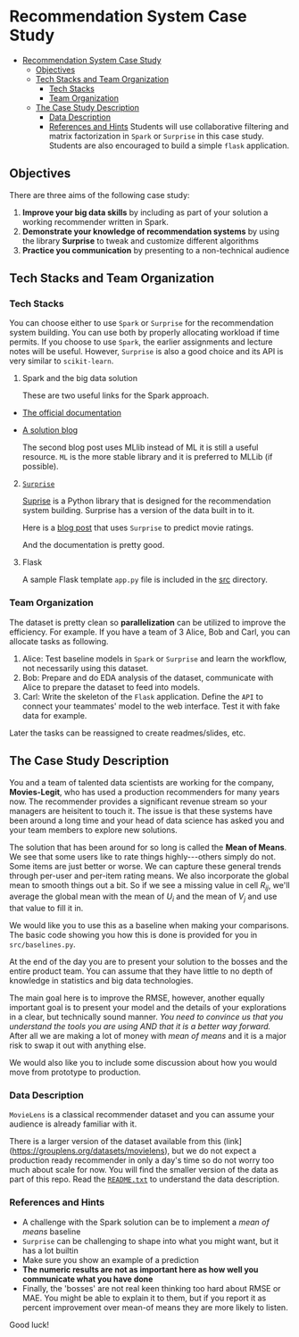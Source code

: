 
# Recommendation System Case Study

- [Recommendation System Case Study](#recommendation-system-case-study)
  - [Objectives](#objectives)
  - [Tech Stacks and Team Organization](#tech-stacks-and-team-organization)
    - [Tech Stacks](#tech-stacks)
    - [Team Organization](#team-organization)
  - [The Case Study Description](#the-case-study-description)
    - [Data Description](#data-description)
    - [References and Hints](#references-and-hints)
Students will use collaborative filtering and matrix factorization in `Spark` or `Surprise` in this case study. Students are also encouraged to build a simple `flask` application.


## Objectives

There are three aims of the following case study:

  1. **Improve your big data skills** by including as part of your solution a working recommender written in Spark.
  2. **Demonstrate your knowledge of recommendation systems** by using the library **Surprise** to tweak and customize different algorithms
  3. **Practice you communication** by presenting to a non-technical audience

## Tech Stacks and Team Organization

### Tech Stacks

You can choose either to use `Spark` or `Surprise` for the recommendation system building. You can use both by properly allocating workload if time permits. If you choose to use `Spark`, the earlier assignments and lecture notes will be useful. However, `Surprise` is also a good choice and its API is very similar to `scikit-learn`.

1. Spark and the big data solution

    These are two useful links for the Spark approach.

  * [The official documentation](https://spark.apache.org/docs/latest/ml-collaborative-filtering.html)
  * [A solution blog](https://www.codementor.io/jadianes/building-a-recommender-with-apache-spark-python-example-app-part1-du1083qbw)

    The second blog post uses MLlib instead of ML it
    is still a useful resource.  `ML` is the more stable library and it is preferred to MLLib (if possible).

2. [`Surprise`](http://surpriselib.com/)

    [Suprise](http://surpriselib.com/) is a Python library that is designed for the recommendation system building. Surprise has a version of the data built in to it.

    Here is a [blog post](https://medium.com/hacktive-devs/recommender-system-made-easy-with-scikit-surprise-569cbb689824) that uses `Surprise` to predict movie ratings.

    And the documentation is pretty good.

3. Flask

    A sample Flask template `app.py` file is included in the [src](src) directory.


### Team Organization

The dataset is pretty clean so **parallelization** can be utilized to improve the efficiency. For example. If you have a team of 3 Alice, Bob and Carl, you can allocate tasks as following.

1. Alice: Test baseline models in `Spark` or `Surprise` and learn the workflow, not necessarily using this dataset.
2. Bob: Prepare and do EDA analysis of the dataset, communicate with Alice to prepare the dataset to feed into models.
3. Carl: Write the skeleton of the `Flask` application. Define the `API` to connect your teammates' model to the web interface. Test it with fake data for example.

Later the tasks can be reassigned to create readmes/slides, etc.

## The Case Study Description


You and a team of talented data scientists are working for the
company, **Movies-Legit**, who has used a production recommenders for
many years now.  The recommender provides a significant revenue stream
so your managers are heisitent to touch it.  The issue is that these
systems have been around a long time and your head of data science has
asked you and your team members to explore new solutions.

The solution that has been around for so long is called the **Mean of
Means**.  We see that some users like to rate things highly---others
simply do not.  Some items are just better or worse.  We can capture
these general trends through per-user and per-item rating means. We
also incorporate the global mean to smooth things out a bit. So if we
see a missing value in cell $R_{ij}$, we'll average the global
mean with the mean of $U_i$ and the mean of $V_j$ and use
that value to fill it in.

We would like you to use this as a baseline when making your
comparisons.  The basic code showing you how this is done is provided
for you in `src/baselines.py`.
   
At the end of the day you are to present your solution to the bosses
and the entire product team.  You can assume that they have little to no
depth of knowledge in statistics and big data technologies.

The main goal here is to improve the RMSE, however, another equally
important goal is to present your model and the details of your
explorations in a clear, but technically sound manner.  *You need to
convince us that you understand the tools you are using AND that it is
a better way forward.* After all we are making a lot of money with
*mean of means* and it is a major risk to swap it out with anything else.

We would also like you to include some discussion about how you would
move from prototype to production.

### Data Description


`MovieLens` is a classical recommender dataset and you can assume your audience is already familiar with it.

There is a larger version of the dataset available from this (link](https://grouplens.org/datasets/movielens), but we do not expect a production ready recommender in only a
day's time so do not worry too much about scale for now.  You will find
the smaller version of the data as part of this repo. Read the [`README.txt`](data/ml-latest-small/README.txt) to understand the data description.

    
### References and Hints


  * A challenge with the Spark solution can be to implement a *mean of means* baseline
  * `Surprise` can be challenging to shape into what you might want, but it has a lot builtin
  * Make sure you show an example of a prediction
  * **The numeric results are not as important here as how well you communicate what you have done**  
  * Finally, the 'bosses' are not real keen thinking too hard about
    RMSE or MAE.  You might be able to explain it to them, but if you
    report it as percent improvement over mean-of means they are more
    likely to listen.
    
Good luck!
